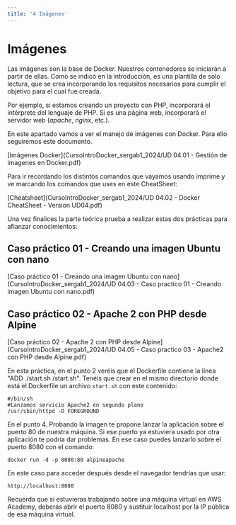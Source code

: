 ```yaml
---
title: '4 Imágenes'
---
```


# Imágenes

Las imágenes son la base de Docker. Nuestros contenedores se iniciarán a partir de ellas. Como se indicó en la introducción, es una plantilla de solo lectura, que se crea incorporando los requisitos necesarios para cumplir el objetivo para el cual fue creada.

Por ejemplo, si estamos creando un proyecto con PHP, incorporará el intérprete del lenguaje de PHP. Si es una página web, incorporará el servidor web (_apache_, _nginx_, etc.).

En este apartado vamos a ver el manejo de imágenes con Docker. Para ello seguiremos este documento.

[Imágenes Docker](CursoIntroDocker_sergab1_2024/UD 04.01 - Gestión de imagenes en Docker.pdf)

Para ir recordando los distintos comandos que vayamos usando imprime y ve marcando los comandos que uses en este CheatSheet:

[Cheatsheet](CursoIntroDocker_sergab1_2024/UD 04.02 - Docker CheatSheet - Version UD04.pdf)

Una vez finalices la parte teórica prueba a realizar estas dos prácticas para afianzar conocimientos:

## Caso práctico 01 - Creando una imagen Ubuntu con nano

[Caso práctico 01 - Creando una imagen Ubuntu con nano](CursoIntroDocker_sergab1_2024/UD 04.03 - Caso practico 01 - Creando imagen Ubuntu con nano.pdf)

## Caso práctico 02 - Apache 2 con PHP desde Alpine

[Caso práctico 02 - Apache 2 con PHP desde Alpine](CursoIntroDocker_sergab1_2024/UD 04.05 - Caso practico 03 - Apache2 con PHP desde Alpine.pdf)


En esta práctica, en el punto 2 veréis que el Dockerfile contiene la línea "ADD ./start.sh /start.sh". Tenéis que crear en el mismo directorio donde está el Dockerfile un archivo `start.sh` con este contenido:

    #/bin/sh
    #Lanzamos servicio Apache2 en segundo plano
    /usr/sbin/httpd -D FOREGROUND


En el punto 4. Probando la imagen te propone lanzar la aplicación sobre el puerto 80 de nuestra máquina. Si ese puerto ya estuviera usado por otra aplicación te podría dar problemas. En ese caso puedes lanzarlo sobre el puerto 8080 con el comando:

    docker run -d -p 8080:80 alpineapache

En este caso para acceder después desde el navegador tendrías que usar:

    http://localhost:8080

Recuerda que si estuvieras trabajando sobre una máquina virtual en AWS Academy, deberás abrir el puerto 8080 y sustituir localhost por la IP pública de esa máquina virtual.